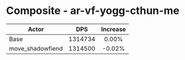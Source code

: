 # Composite - ar-vf-yogg-cthun-me
| Actor | DPS | Increase |
|---|:---:|:---:|
|Base|1314734|0.00%|
|move_shadowfiend|1314500|-0.02%|
